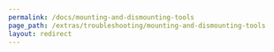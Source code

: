 ```yaml
---
permalink: /docs/mounting-and-dismounting-tools
page_path: /extras/troubleshooting/mounting-and-dismounting-tools
layout: redirect
---
```

